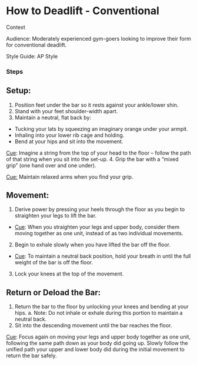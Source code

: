 # How to Deadlift - Conventional 

Context

Audience: Moderately experienced gym-goers looking to improve their form for conventional deadlift. 

Style Guide: AP Style

### Steps

## Setup: 
1. Position feet under the bar so it rests against your ankle/lower shin.
2. Stand with your feet shoulder-width apart.
3. Maintain a neutral, flat back by:
- Tucking your lats by squeezing an imaginary orange under your armpit. 
- Inhaling into your lower rib cage and holding.
- Bend at your hips and sit into the movement. 

<ins>Cue</ins>: Imagine a string from the top of your head to the floor – follow the path of that string when you sit into the set-up.
4. Grip the bar with a “mixed grip” (one hand over and one under). 

<ins>Cue:</ins> Maintain relaxed arms when you find your grip. 

## Movement: 
1. Derive power by pressing your heels through the floor as you begin to straighten your legs to lift the bar.  

- <ins>Cue</ins>: When you straighten your legs and upper body, consider them moving together as one unit, instead of as two individual movements. 
2. Begin to exhale slowly when you have lifted the bar off the floor. 

- <ins>Cue</ins>: To maintain a neutral back position, hold your breath in until the full weight of the bar is off the floor. 
3. Lock your knees at the top of the movement.

## Return or Deload the Bar: 
1. Return the bar to the floor by unlocking your knees and bending at your hips. 
  a. Note: Do not inhale or exhale during this portion to maintain a neutral back.
2. Sit into the descending movement until the bar reaches the floor.

<ins>Cue</ins>: Focus again on moving your legs and upper body together as one unit, following the same path down as your body did going up. Slowly follow the unified path your upper and lower body did during the initial movement to return the bar safely. 

